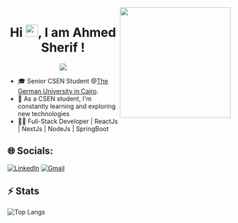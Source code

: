
<img width="250" align="right" src="https://c.tenor.com/_DOBjnGspYAAAAAM/code-coding.gif">

<h1 align="center">
Hi <img src="https://media.giphy.com/media/hvRJCLFzcasrR4ia7z/giphy.gif" width="28">, I am Ahmed Sherif !
</h1>

<!-- Typing SVG by DenverCoder1 - https://github.com/DenverCoder1/readme-typing-svg -->
<p align="center">
  <a href="https://github.com/DenverCoder1/readme-typing-svg"><img src="https://readme-typing-svg.herokuapp.com/?lines=Software%20Engineering%20Student;Always%20learning%20new%20things&font=Fira%20Code&center=true&width=440&height=45&color=f75c7e&vCenter=true&size=22"></a>
</p> 

- 🎓 Senior CSEN Student @[The German University in Cairo](https://www.guc.edu.eg/).
- 🚀 As a CSEN student, I'm constantly learning and exploring new technologies
- 🧑‍💻 Full-Stack Developer | ReactJs | NextJs | NodeJs | SpringBoot


## 🌐 Socials:

[![LinkedIn](https://img.shields.io/badge/LinkedIn-%230077B5.svg?logo=linkedin&logoColor=white)](https://www.linkedin.com/in/ahmed-sherif-844957211/) 
 [![Gmail](https://img.shields.io/badge/Gmail-%230077B5.svg?logo=gmail&logoColor=white)](mailto:ahmedsherifsaid2000@gmail.com)


## ⚡ Stats

![Top Langs](https://github-readme-stats.vercel.app/api/top-langs/?username=Ahmedsherif74&hide=jupyter%20notebook&layout=compact)



